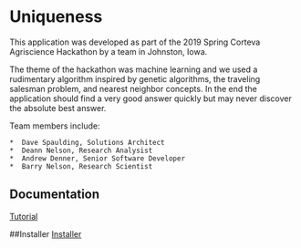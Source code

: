 # Uniqueness

This application was developed as part of the 2019 Spring Corteva Agriscience Hackathon by a team in Johnston, Iowa. 

The theme of the hackathon was machine learning and we used a rudimentary algorithm inspired by genetic algorithms, the traveling salesman problem, and nearest neighbor concepts.  In the end the application should find a very good answer quickly but may never discover the absolute best answer.

Team members include:

    *  Dave Spaulding, Solutions Architect
    *  Deann Nelson, Research Analysist 
    *  Andrew Denner, Senior Software Developer
    *  Barry Nelson, Research Scientist   


## Documentation 
[Tutorial](Uniqueness/Tutorial.pdf)

##Installer
[Installer](Uniqueness-Install.exe)
